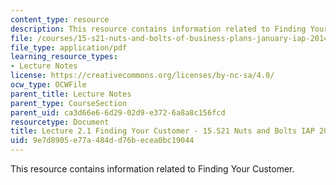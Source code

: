 ```yaml
---
content_type: resource
description: This resource contains information related to Finding Your Customer.
file: /courses/15-s21-nuts-and-bolts-of-business-plans-january-iap-2014/9e7d8905e77a484dd76becea0bc19044_MIT15_S21IAP14_Session2.1.pdf
file_type: application/pdf
learning_resource_types:
- Lecture Notes
license: https://creativecommons.org/licenses/by-nc-sa/4.0/
ocw_type: OCWFile
parent_title: Lecture Notes
parent_type: CourseSection
parent_uid: ca3d66e6-6d29-02d9-e372-6a8a8c156fcd
resourcetype: Document
title: Lecture 2.1 Finding Your Customer - 15.S21 Nuts and Bolts IAP 2014
uid: 9e7d8905-e77a-484d-d76b-ecea0bc19044
---
```

This resource contains information related to Finding Your Customer.